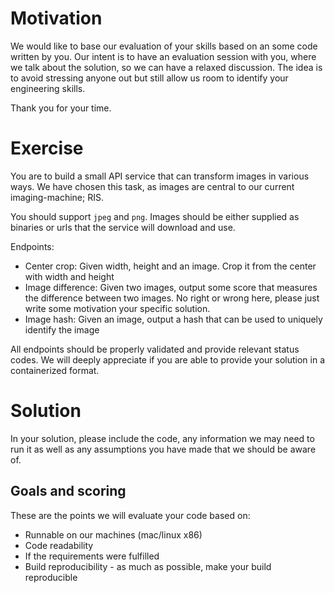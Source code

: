 # Motivation


We would like to base our evaluation of your skills based on an some code written by you. Our intent is to have an evaluation session with you, where we talk about the solution, so we can have a relaxed discussion. The idea is to avoid stressing anyone out but still allow us room to identify your engineering skills.

Thank you for your time.


# Exercise

You are to build a small API service that can transform images in various ways. We have chosen this task, as images are central to our current imaging-machine; RIS. 


You should support `jpeg` and `png`. Images should be either supplied as binaries or urls that the service will download and use.

Endpoints:
- Center crop: Given width, height and an image. Crop it from the center with width and height
- Image difference: Given two images, output some score that measures the difference between two images. No right or wrong here, please just write some motivation your specific solution.
- Image hash: Given an image, output a hash that can be used to uniquely identify the image

All endpoints should be properly validated and provide relevant status codes. We will deeply appreciate if you are able to provide your solution in a containerized format.


# Solution
In your solution, please include the code, any information we may need to run it as well as any assumptions you have made that we should be aware of.

## Goals and scoring

These are the points we will evaluate your code based on:

- Runnable on our machines (mac/linux x86) 
- Code readability
- If the requirements were fulfilled
- Build reproducibility - as much as possible, make your build reproducible